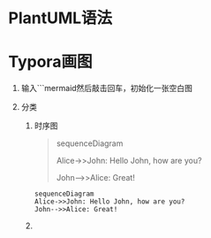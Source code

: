 # PlantUML语法

# Typora画图

1. 输入```mermaid然后敲击回车，初始化一张空白图

2. 分类

   1. 时序图

      > sequenceDiagram
      >
      > Alice->>John: Hello John, how are you?
      >
      > John-->>Alice: Great!

      ```mermaid
      sequenceDiagram
      Alice->>John: Hello John, how are you?
      John-->>Alice: Great!
      ```

   2. 